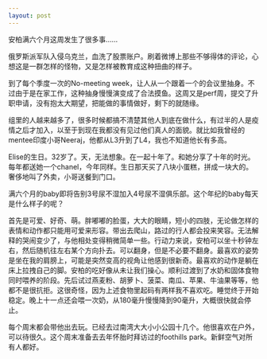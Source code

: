 ```yaml
---
layout: post
---
```


安柏满六个月这周发生了很多事……

俄罗斯派军队入侵乌克兰，血洗了股票账户。刷着微博上那些不够得体的评论，心想这是一群怎样的怪物，又是怎样被教育成这种扭曲的样子。

到了每个季度一次的No-meeting week，让人从一个跟着一个的会议里抽身。不过由于是在家工作，这种抽身慢慢演变成了合法摸鱼。这周又是perf周，提交了升职申请，没有抱太大期望，把能做的事情做好，剩下的就随缘。

组里的人越来越多了，很多时候都搞不清楚其他人到底在做什么，有过半的人是疫情之后才加入，以至于到现在我都没有见过他们真人的面貌。就比如我曾经的mentee印度小哥Neeraj，他都从L3升到了L4，我也不知道他长有多高。

Elise的生日。32岁了。天，无法想象。在一起十年了。和她分享了十年的时光。每年都送她一个chanel，今年同样。生日那天买了八块小蛋糕，拼成一块大的。奢侈地叫了外卖，小哥送餐到门口。

满六个月的baby即将告别3号尿不湿加入4号尿不湿俱乐部。这个年纪的baby每天是什么样子的呢？

首先是可爱、好奇、萌。胖嘟嘟的脸蛋，大大的眼睛，短小的四肢，无论做怎样的表情和动作都只能用可爱来形容。带出去爬山，路过的行人都会投来笑容。无法解释的哭闹变少了，与他相处变得稍微简单一些。行动力来说，安柏可以坐十秒钟左右，然后随机往左右某个方向扑去。可以翻身，但是不必要不翻身。最喜欢的姿势是坐在我的肩膀上，可能是突然变高的视角让他感到很新奇。最喜欢的动作是躺在床上拉拽自己的脚。安柏的吃好像从未让我们操心。顺利过渡到了水奶和固体食物同时喂养的阶段。先后试过燕麦粉、胡萝卜、菠菜、南瓜、苹果、牛油果等等，他都不是很抗拒。这很奇怪，因为上述食物里起码有两样我不喜欢吃。睡觉终于开始稳定。晚上十一点还会喂一次奶，从180毫升慢慢降到90毫升，大概很快就会停止。

每个周末都会带他出去玩。已经去过南湾大大小小公园十几个。他很喜欢在户外，可以待很久。这个周末准备去去年怀胎时拜访过的foothills park。新鲜空气对所有人都好。